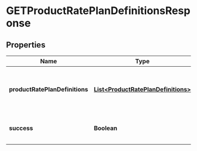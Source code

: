 

# GETProductRatePlanDefinitionsResponse


## Properties

| Name | Type | Description | Notes |
|------------ | ------------- | ------------- | -------------|
|**productRatePlanDefinitions** | [**List&lt;ProductRatePlanDefinitions&gt;**](ProductRatePlanDefinitions.md) | The list of the product rate plan definitions that are retrieved.  |  [optional] |
|**success** | **Boolean** | Indicates whether the request succeeded.  |  [optional] |



